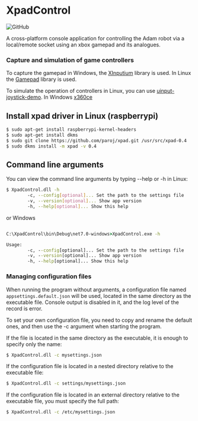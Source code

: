 # XpadControl

![GitHub](https://img.shields.io/github/license/Adam-Software/XpadControl)


A cross-platform console application  for controlling the Adam robot via a local/remote socket using an xbox gamepad and its analogues.

### Capture and simulation of game controllers

To capture the gamepad in Windows, the [XInputium](https://github.com/AderitoSilva/XInputium) library is used. In Linux the [Gamepad](https://github.com/nahueltaibo/gamepad) library is used.

To simulate the operation of controllers in Linux, you can use [uinput-joystick-demo](https://github.com/GrantEdwards/uinput-joystick-demo). In Windows [x360ce](https://github.com/x360ce/x360ce)

## Install xpad driver in Linux (raspberrypi)

```bash
$ sudo apt-get install raspberrypi-kernel-headers
$ sudo apt-get install dkms 
$ sudo git clone https://github.com/paroj/xpad.git /usr/src/xpad-0.4
$ sudo dkms install -m xpad -v 0.4
```

## Command line arguments

You can view the command line arguments by typing --help or -h in Linux:

```bash
$ XpadControl.dll -h
        -c, --config[optional]... Set the path to the settings file
        -v, --version[optional]... Show app version
        -h, --help[optional]... Show this help
```

or Windows

```cmd

C:\XpadControl\bin\Debug\net7.0-windows>XpadControl.exe -h

Usage:
        -c, --config[optional]... Set the path to the settings file
        -v, --version[optional]... Show app version
        -h, --help[optional]... Show this help
```

### Managing configuration files

When running the program without arguments, a configuration file named `appsettings.default.json` will be used, located in the same directory as the executable file.
Console output is disabled in it, and the log level of the record is error.

To set your own configuration file, you need to copy and rename the default ones, and then use the -c argument when starting the program.

If the file is located in the same directory as the executable, it is enough to specify only the name:

```bash
$ XpadControl.dll -c mysettings.json

```

If the configuration file is located in a nested directory relative to the executable file:

```bash
$ XpadControl.dll -c settings/mysettings.json

```

If the configuration file is located in an external directory relative to the executable file, you must specify the full path:

```bash
$ XpadControl.dll -c /etc/mysettings.json

```